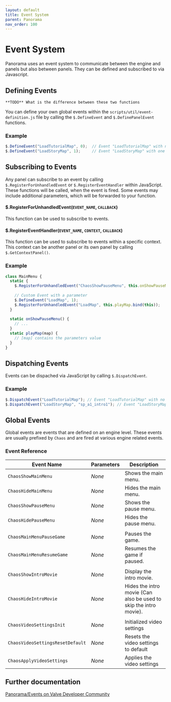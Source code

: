 ```yaml
---
layout: default
title: Event System
parent: Panorama
nav_order: 100
---
```


# Event System
Panorama uses an event system to communicate between the engine and panels but also between panels. They can be defined and subscribed to via Javascript.

## Defining Events
```
**TODO** What is the difference between these two functions
```
You can define your own global events within the ``scripts/util/event-definition.js`` file by calling the ``$.DefineEvent`` and ``$.DefinePanelEvent`` functions.

### Example
```js
$.DefineEvent("LoadTutorialMap", 0);  // Event "LoadTutorialMap" with no arguments
$.DefineEvent("LoadStoryMap", 1);     // Event "LoadStoryMap" with one argument
```

## Subscribing to Events
Any panel can subscribe to an event by calling ``$.RegisterForUnhandledEvent`` or ``$.RegisterEventHandler`` within JavaScript. These functions will be called, when the event is fired. Some events may include additional parameters, which will be forwarded to your function.

#### $.RegisterForUnhandledEvent(``EVENT_NAME``, ``CALLBACK``)
This function can be used to subscribe to events.

#### $.RegisterEventHandler(``EVENT_NAME``, ``CONTEXT``, ``CALLBACK``)
This function can be used to subscribe to events within a specific context. This context can be another panel or its own panel by calling ``$.GetContextPanel()``.

### Example
```js
class MainMenu {
  static {
    $.RegisterForUnhandledEvent("ChaosShowPauseMenu", this.onShowPauseMenu.bind(this));
    
    // Custom Event with a parameter
    $.DefineEvent("LoadMap", 1);
    $.RegisterForUnhandledEvent("LoadMap", this.playMap.bind(this));
  }
  
  static onShowPauseMenu() {
    // ...
  }
  static playMap(map) {
    // [map] contains the parameters value
  }
}
```

## Dispatching Events
Events can be dispached via JavaScript by calling ``$.DispatchEvent``.

### Example
```js
$.DispatchEvent("LoadTutorialMap"); // Event "LoadTutorialMap" with no arguments
$.DispatchEvent("LoadStoryMap", "sp_a1_intro1"); // Event "LoadStoryMap" with one argument
```

## Global Events
Global events are events that are defined on an engine level. These events are usually prefixed by ``Chaos`` and are fired at various engine related events.

### Event Reference

| Event Name                       | Parameters | Description                                                       |
|----------------------------------|------------|-------------------------------------------------------------------|
| `ChaosShowMainMenu`              | *None*     | Shows the main menu.                                              |
| `ChaosHideMainMenu`              | *None*     | Hides the main menu.                                              |
| `ChaosShowPauseMenu`             | *None*     | Shows the pause menu.                                             |
| `ChaosHidePauseMenu`             | *None*     | Hides the pause menu.                                             |
|                                  |            |                                                                   |
| `ChaosMainMenuPauseGame`         | *None*     | Pauses the game.                                                  |
| `ChaosMainMenuResumeGame`        | *None*     | Resumes the game if paused.                                       |
|                                  |            |                                                                   |
| `ChaosShowIntroMovie`            | *None*     | Display the intro movie.                                          |
| `ChaosHideIntroMovie`            | *None*     | Hides the intro movie (Can also be used to skip the intro movie). |
|                                  |            |                                                                   |
| `ChaosVideoSettingsInit`         | *None*     | Initialized video settings                                        |
| `ChaosVideoSettingsResetDefault` | *None*     | Resets the video settings to default                              |
| `ChaosApplyVideoSettings`        | *None*     | Applies the video settings                                        |

## Further documentation
[Panorama/Events on Valve Developer Community](https://developer.valvesoftware.com/wiki/Dota_2_Workshop_Tools/Panorama/Events)